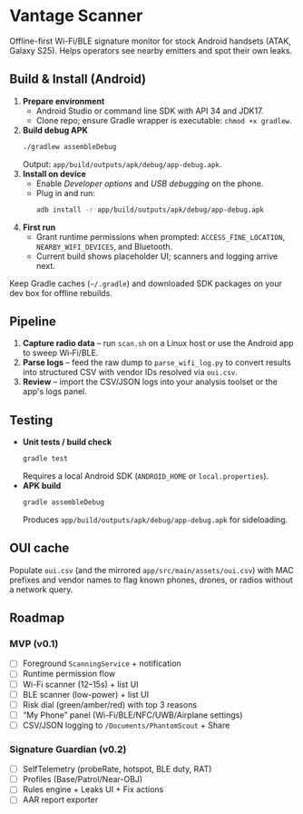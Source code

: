 # Vantage Scanner
Offline-first Wi-Fi/BLE signature monitor for stock Android handsets (ATAK, Galaxy S25).
Helps operators see nearby emitters and spot their own leaks.

## Build & Install (Android)
1. **Prepare environment**
   - Android Studio or command line SDK with API 34 and JDK17.
   - Clone repo; ensure Gradle wrapper is executable: `chmod +x gradlew`.
2. **Build debug APK**
   ```bash
   ./gradlew assembleDebug
   ```
   Output: `app/build/outputs/apk/debug/app-debug.apk`.
3. **Install on device**
   - Enable *Developer options* and *USB debugging* on the phone.
   - Plug in and run:
     ```bash
     adb install -r app/build/outputs/apk/debug/app-debug.apk
     ```
4. **First run**
   - Grant runtime permissions when prompted: `ACCESS_FINE_LOCATION`, `NEARBY_WIFI_DEVICES`, and Bluetooth.
   - Current build shows placeholder UI; scanners and logging arrive next.

Keep Gradle caches (`~/.gradle`) and downloaded SDK packages on your dev box for offline rebuilds.

## Pipeline
1. **Capture radio data** – run `scan.sh` on a Linux host or use the Android app to sweep Wi‑Fi/BLE.
2. **Parse logs** – feed the raw dump to `parse_wifi_log.py` to convert results into structured CSV with vendor IDs resolved via `oui.csv`.
3. **Review** – import the CSV/JSON logs into your analysis toolset or the app's logs panel.

## Testing
- **Unit tests / build check**
  ```bash
  gradle test
  ```
  Requires a local Android SDK (`ANDROID_HOME` or `local.properties`).
- **APK build**
  ```bash
  gradle assembleDebug
  ```
  Produces `app/build/outputs/apk/debug/app-debug.apk` for sideloading.

## OUI cache
Populate `oui.csv` (and the mirrored `app/src/main/assets/oui.csv`) with MAC prefixes and vendor names to flag known phones, drones, or radios without a network query.

## Roadmap
### MVP (v0.1)
- [ ] Foreground `ScanningService` + notification
- [ ] Runtime permission flow
- [ ] Wi-Fi scanner (12–15s) + list UI
- [ ] BLE scanner (low-power) + list UI
- [ ] Risk dial (green/amber/red) with top 3 reasons
- [ ] “My Phone” panel (Wi-Fi/BLE/NFC/UWB/Airplane settings)
- [ ] CSV/JSON logging to `/Documents/PhantomScout` + Share

### Signature Guardian (v0.2)
- [ ] SelfTelemetry (probeRate, hotspot, BLE duty, RAT)
- [ ] Profiles (Base/Patrol/Near-OBJ)
- [ ] Rules engine + Leaks UI + Fix actions
- [ ] AAR report exporter

